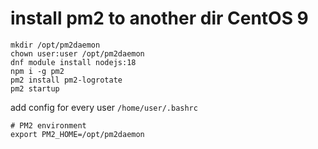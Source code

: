 # install pm2 to another dir CentOS 9

```console
mkdir /opt/pm2daemon
chown user:user /opt/pm2daemon
dnf module install nodejs:18
npm i -g pm2
pm2 install pm2-logrotate
pm2 startup
```

add config for every user `/home/user/.bashrc`
```console
# PM2 environment
export PM2_HOME=/opt/pm2daemon
```
